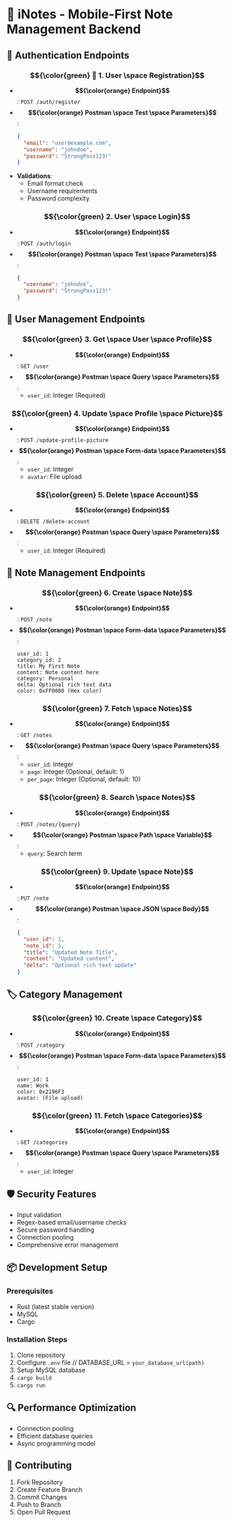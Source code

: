 # 📝 iNotes - Mobile-First Note Management Backend

## 🔐 Authentication Endpoints

### $${\color{green} 🔐 1. User \space Registration}$$

- **$${\color{orange} Endpoint}$$**: `POST /auth/register`
- **$${\color{orange} Postman \space Test \space Parameters}$$**:
  ```json
  {
    "email": "user@example.com",
    "username": "johndoe",
    "password": "StrongPass123!"
  }
  ```
- **Validations**:
  - Email format check
  - Username requirements
  - Password complexity

### $${\color{green} 2. User \space Login}$$
- **$${\color{orange} Endpoint}$$**: `POST /auth/login`
- **$${\color{orange} Postman \space Test \space Parameters}$$**:
  ```json
  {
    "username": "johndoe",
    "password": "StrongPass123!"
  }
  ```

## 👤 User Management Endpoints

### $${\color{green} 3. Get \space User \space Profile}$$
- **$${\color{orange} Endpoint}$$**: `GET /user`
- **$${\color{orange} Postman \space Query \space Parameters}$$**:
  - `user_id`: Integer (Required)
  
### $${\color{green} 4. Update \space Profile \space Picture}$$
- **$${\color{orange} Endpoint}$$**: `POST /update-profile-picture`
- **$${\color{orange} Postman \space Form-data \space Parameters}$$**:
  - `user_id`: Integer
  - `avatar`: File upload

### $${\color{green} 5. Delete \space Account}$$
- **$${\color{orange} Endpoint}$$**: `DELETE /delete-account`
- **$${\color{orange} Postman \space Query \space Parameters}$$**:
  - `user_id`: Integer (Required)

## 📓 Note Management Endpoints

### $${\color{green} 6. Create \space Note}$$
- **$${\color{orange} Endpoint}$$**: `POST /note`
- **$${\color{orange} Postman \space Form-data \space Parameters}$$**:
  ```
  user_id: 1
  category_id: 2
  title: My First Note
  content: Note content here
  category: Personal
  delta: Optional rich text data
  color: 0xFF0000 (Hex color)
  ```

### $${\color{green} 7. Fetch \space Notes}$$
- **$${\color{orange} Endpoint}$$**: `GET /notes`
- **$${\color{orange} Postman \space Query \space Parameters}$$**:
  - `user_id`: Integer
  - `page`: Integer (Optional, default: 1)
  - `per_page`: Integer (Optional, default: 10)

### $${\color{green} 8. Search \space Notes}$$
- **$${\color{orange} Endpoint}$$**: `POST /notes/{query}`
- **$${\color{orange} Postman \space Path \space Variable}$$**:
  - `query`: Search term

### $${\color{green} 9. Update \space Note}$$
- **$${\color{orange} Endpoint}$$**: `PUT /note`
- **$${\color{orange} Postman \space JSON \space Body}$$**:
  ```json
  {
    "user_id": 1,
    "note_id": 5,
    "title": "Updated Note Title",
    "content": "Updated content",
    "delta": "Optional rich text update"
  }
  ```

## 🏷 Category Management

### $${\color{green} 10. Create \space Category}$$
- **$${\color{orange} Endpoint}$$**: `POST /category`
- **$${\color{orange} Postman \space Form-data \space Parameters}$$**:
  ```
  user_id: 1
  name: Work
  color: 0x2196F3
  avatar: (File upload)
  ```

### $${\color{green} 11. Fetch \space Categories}$$
- **$${\color{orange} Endpoint}$$**: `GET /categories`
- **$${\color{orange} Postman \space Query \space Parameters}$$**:
  - `user_id`: Integer

## 🛡 Security Features
- Input validation
- Regex-based email/username checks
- Secure password handling
- Connection pooling
- Comprehensive error management

## 📦 Development Setup

### Prerequisites
- Rust (latest stable version)
- MySQL
- Cargo

### Installation Steps
1. Clone repository
2. Configure `.env` file // DATABASE_URL = `your_database_url(path)`
3. Setup MySQL database
4. `cargo build`
5. `cargo run`

## 🔍 Performance Optimization
- Connection pooling
- Efficient database queries
- Async programming model

## 🤝 Contributing
1. Fork Repository
2. Create Feature Branch
3. Commit Changes
4. Push to Branch
5. Open Pull Request
